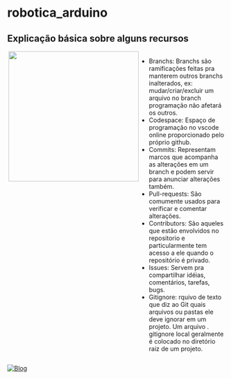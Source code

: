 # robotica_arduino

## Explicação básica sobre alguns recursos
<div style="display: flex; align_items:center;">
  <img align="right" width="300" height="300" src="">
  <p style="align: center; display: inline">
    
  - Branchs: Branchs são ramificações feitas pra manterem outros branchs inalterados, ex: mudar/criar/excluir um arquivo no branch programação não afetará os outros.
  - Codespace: Espaço de programação no vscode online proporcionado pelo próprio github.
  - Commits: Representam marcos que acompanha as alterações em um branch e podem servir para anunciar alterações também.
  - Pull-requests: São comumente usados para verificar e comentar alterações.
  - Contributors: São aqueles que estão envolvidos no repositorio e particularmente tem acesso a ele quando o repositório é privado.
  - Issues: Servem pra compartilhar idéias, comentários, tarefas, bugs.
  - Gitignore: rquivo de texto que diz ao Git quais arquivos ou pastas ele deve ignorar em um projeto. Um arquivo . gitignore local geralmente é colocado no diretório raiz de um projeto.
  </p>
</div>

[![Blog](https://img.shields.io/badge/Python-14354C?style=for-the-badge&logo=python&logoColor=white)]([https://#](https://github.com/M4y-D4y-23h/Linguagens/tree/main))
